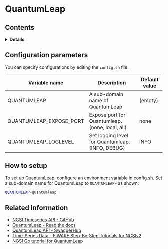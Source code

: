 # QuantumLeap

## Contents

<details>
<summary><strong>Details</strong></summary>

-   [Configuration parameters](#configuration-parameters)
-   [How to setup](#how-to-setup)
-   [Related information](#related-information)

</details>

## Configuration parameters

You can specify configurations by editing the `config.sh` file.

| Variable name             | Description                                      | Default value |
| ------------------------- | ------------------------------------------------ | ------------- |
| QUANTUMLEAP               | A sub-domain name of QuantumLeap                 | (empty)       |
| QUANTUMLEAP\_EXPOSE\_PORT | Expose port for Quantumleap. (none, local, all)  | none          |
| QUANTUMLEAP\_LOGLEVEL     | Set logging level for Quantumleap. (INFO, DEBUG) | INFO          |

## How to setup

To set up QuantumLeap, configure an environment variable in config.sh.
Set a sub-domain name for QuantumLeap to `QUANTUMLEAP=` as shown:

```bash
QUANTUMLEAP=quantumleap
```

## Related information

-   [NGSI Timeseries API - GitHub](https://github.com/orchestracities/ngsi-timeseries-api)
-   [QuantumLeap - Read the docs](https://quantumleap.readthedocs.io/en/latest/)
-   [QuantumLeap API - SwaggerHub](https://app.swaggerhub.com/apis/smartsdk/ngsi-tsdb/)
-   [Time-Series Data - FIWARE Step-By-Step Tutorials for NGSIv2](https://fiware-tutorials.readthedocs.io/en/latest/time-series-data.html)
-   [NGSI Go tutorial for QuantumLeap](https://ngsi-go.letsfiware.jp/tutorial/quantumleap/)
